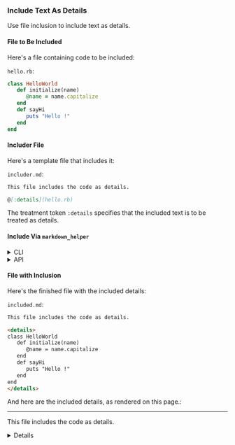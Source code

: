 ### Include Text As Details

Use file inclusion to include text as details.

#### File to Be Included

Here's a file containing code to be included:

```hello.rb```:
```ruby
class HelloWorld
   def initialize(name)
      @name = name.capitalize
   end
   def sayHi
      puts "Hello !"
   end
end
```

#### Includer File

Here's a template file that includes it:

```includer.md```:
```markdown
This file includes the code as details.

@[:details](hello.rb)
```

The treatment token ```:details``` specifies that the included text is to be treated as details.

#### Include Via <code>markdown_helper</code>
<details>
<summary>CLI</summary>

```sh
markdown_helper include --pristine includer.md included.md
```

(Option ```--pristine``` suppresses comment insertion.)
</details>
<details>
<summary>API</summary>

```include.rb```:
```ruby
require 'markdown_helper'

# Option :pristine suppresses comment insertion.
markdown_helper = MarkdownHelper.new(:pristine => true)
markdown_helper.include('includer.md', 'included.md')
```

</details>

#### File with Inclusion

Here's the finished file with the included details:

```included.md```:
```markdown
This file includes the code as details.

<details>
class HelloWorld
   def initialize(name)
      @name = name.capitalize
   end
   def sayHi
      puts "Hello !"
   end
end
</details>
```

And here are the included details, as rendered on this page.:

---

This file includes the code as details.

<details>
class HelloWorld
   def initialize(name)
      @name = name.capitalize
   end
   def sayHi
      puts "Hello !"
   end
end
</details>

